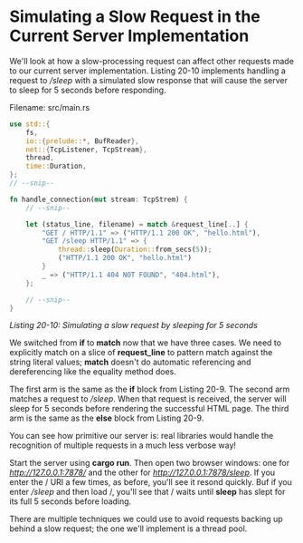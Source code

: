 # Simulating a Slow Request in the Current Server Implementation

We'll look at how a slow-processing request can affect other requests made to our current server
implementation. Listing 20-10 implements handling a request to */sleep* with a simulated slow
response that will cause the server to sleep for 5 seconds before responding.

Filename: src/main.rs

```rust
use std::{
    fs,
    io::{prelude::*, BufReader},
    net::{TcpListener, TcpStream},
    thread,
    time::Duration,
};
// --snip--

fn handle_connection(mut stream: TcpStrem) {
    // --snip--

    let (status_line, filename) = match &request_line[..] {
        "GET / HTTP/1.1" => ("HTTP/1.1 200 OK", "hello.html"),
        "GET /sleep HTTP/1.1" => {
            thread::sleep(Duration::from_secs(5));
            ("HTTP/1.1 200 OK", "hello.html")
        }
        _ => ("HTTP/1.1 404 NOT FOUND", "404.html"),
    };

    // --snip--
}
```
*Listing 20-10: Simulating a slow request by sleeping for 5 seconds*

We switched from **if** to **match** now that we have three cases. We need to explicitly match on a slice
of **request_line** to pattern match against the string literal values; **match** doesn't do automatic
referencing and dereferencing like the equality method does.

The first arm is the same as the **if** block from Listing 20-9. The second arm matches a request to
*/sleep*. When that request is received, the server will sleep for 5 seconds before rendering the
successful HTML page. The third arm is the same as the **else** block from Listing 20-9.

You can see how primitive our server is: real libraries would handle the recognition of multiple
requests in a much less verbose way!

Start the server using **cargo run**. Then open two browser windows: one for *http://127.0.0.1:7878/*
and the other for *http://127.0.0.1:7878/sleep*. If you enter the / URI a few times, as before, you'll see it
resond quickly. Buf if you enter */sleep* and then load /, you'll see that / waits until **sleep** has slept
for its full 5 seconds before loading.

There are multiple techniques we could use to avoid requests backing up behind a slow request; the
one we'll implement is a thread pool.


